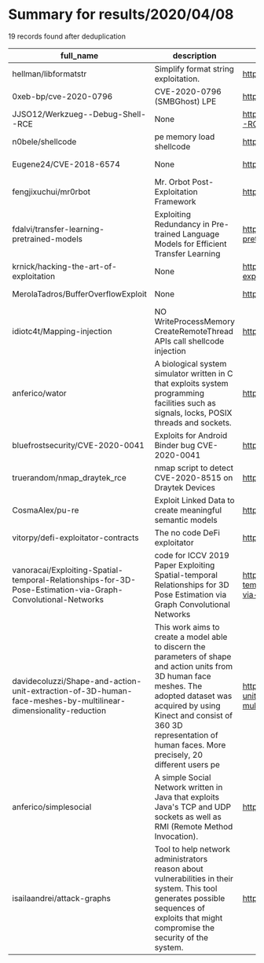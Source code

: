
# Summary for results/2020/04/08
    
19 records found after deduplication

| full_name | description | html_url | matched_list | matched_count | pushed_at | size | stargazers_count | language | forks_count |
|----------------------------------------------------------------------------------------------------------------|------------------------------------------------------------------------------------------------------------------------------------------------------------------------------------------------------------------------------------------------------------------|-----------------------------------------------------------------------------------------------------------------------------------|----------------------|-----------------|---------------------------|---------|--------------------|------------|---------------|
| hellman/libformatstr | Simplify format string exploitation. | https://github.com/hellman/libformatstr | ['exploit'] | 1 | 2020-04-08 13:46:23+00:00 | 19 | 325 | Python | 41 |
| 0xeb-bp/cve-2020-0796 | CVE-2020-0796 (SMBGhost) LPE | https://github.com/0xeb-bp/cve-2020-0796 | ['cve-2'] | 1 | 2020-04-08 01:21:30+00:00 | 7 | 8 | Rust | 6 |
| JJSO12/Werkzueg--Debug-Shell--RCE | None | https://github.com/JJSO12/Werkzueg--Debug-Shell--RCE | ['rce'] | 1 | 2020-04-08 15:50:19+00:00 | 1 | 0 | Python | 0 |
| n0bele/shellcode | pe memory load shellcode | https://github.com/n0bele/shellcode | ['shellcode'] | 1 | 2020-04-08 12:35:20+00:00 | 18 | 6 | C++ | 1 |
| Eugene24/CVE-2018-6574 | None | https://github.com/Eugene24/CVE-2018-6574 | ['cve-2'] | 1 | 2020-04-08 11:45:30+00:00 | 6 | 0 | Go | 0 |
| fengjixuchui/mr0rbot | Mr. Orbot Post-Exploitation Framework | https://github.com/fengjixuchui/mr0rbot | ['exploit'] | 1 | 2020-04-08 10:36:47+00:00 | 0 | 0 | | 0 |
| fdalvi/transfer-learning-pretrained-models | Exploiting Redundancy in Pre-trained Language Models for Efficient Transfer Learning | https://github.com/fdalvi/transfer-learning-pretrained-models | ['exploit'] | 1 | 2020-04-08 09:18:13+00:00 | 1 | 0 | | 0 |
| krnick/hacking-the-art-of-exploitation | None | https://github.com/krnick/hacking-the-art-of-exploitation | ['exploit'] | 1 | 2020-04-08 01:22:03+00:00 | 105 | 0 | C | 0 |
| MerolaTadros/BufferOverflowExploit | None | https://github.com/MerolaTadros/BufferOverflowExploit | ['exploit'] | 1 | 2020-04-08 00:57:02+00:00 | 478 | 0 | C | 0 |
| idiotc4t/Mapping-injection | NO WriteProcessMemory CreateRemoteThread APIs call shellcode injection | https://github.com/idiotc4t/Mapping-injection | ['shellcode'] | 1 | 2020-04-08 08:35:23+00:00 | 8 | 17 | C++ | 7 |
| anferico/wator | A biological system simulator written in C that exploits system programming facilities such as signals, locks, POSIX threads and sockets. | https://github.com/anferico/wator | ['exploit'] | 1 | 2020-04-08 15:11:55+00:00 | 852 | 0 | C | 0 |
| bluefrostsecurity/CVE-2020-0041 | Exploits for Android Binder bug CVE-2020-0041 | https://github.com/bluefrostsecurity/CVE-2020-0041 | ['cve-2', 'exploit'] | 2 | 2020-04-08 08:55:30+00:00 | 76 | 167 | C | 53 |
| truerandom/nmap_draytek_rce | nmap script to detect CVE-2020-8515 on Draytek Devices | https://github.com/truerandom/nmap_draytek_rce | ['rce'] | 1 | 2020-04-08 13:37:18+00:00 | 5 | 1 | Lua | 1 |
| CosmaAlex/pu-re | Exploit Linked Data to create meaningful semantic models | https://github.com/CosmaAlex/pu-re | ['exploit'] | 1 | 2020-04-08 10:12:42+00:00 | 713 | 1 | Python | 1 |
| vitorpy/defi-exploitator-contracts | The no code DeFi exploitator | https://github.com/vitorpy/defi-exploitator-contracts | ['exploit'] | 1 | 2020-04-08 11:18:48+00:00 | 69 | 0 | JavaScript | 1 |
| vanoracai/Exploiting-Spatial-temporal-Relationships-for-3D-Pose-Estimation-via-Graph-Convolutional-Networks | code for ICCV 2019 Paper Exploiting Spatial-temporal Relationships for 3D Pose Estimation via Graph Convolutional Networks | https://github.com/vanoracai/Exploiting-Spatial-temporal-Relationships-for-3D-Pose-Estimation-via-Graph-Convolutional-Networks | ['exploit'] | 1 | 2020-04-08 13:20:36+00:00 | 13852 | 67 | Python | 16 |
| davidecoluzzi/Shape-and-action-unit-extraction-of-3D-human-face-meshes-by-multilinear-dimensionality-reduction | This work aims to create a model able to discern the parameters of shape and action units from 3D human face meshes. The adopted dataset was acquired by using Kinect and consist of 360 3D representation of human faces. More precisely, 20 different users pe | https://github.com/davidecoluzzi/Shape-and-action-unit-extraction-of-3D-human-face-meshes-by-multilinear-dimensionality-reduction | ['exploit'] | 1 | 2020-04-08 10:37:57+00:00 | 1470213 | 9 | Python | 5 |
| anferico/simplesocial | A simple Social Network written in Java that exploits Java's TCP and UDP sockets as well as RMI (Remote Method Invocation). | https://github.com/anferico/simplesocial | ['exploit'] | 1 | 2020-04-08 15:06:11+00:00 | 58 | 0 | Java | 0 |
| isailaandrei/attack-graphs | Tool to help network administrators reason about vulnerabilities in their system. This tool generates possible sequences of exploits that might compromise the security of the system. | https://github.com/isailaandrei/attack-graphs | ['exploit'] | 1 | 2020-04-08 20:26:57+00:00 | 3173 | 2 | Python | 0 |
